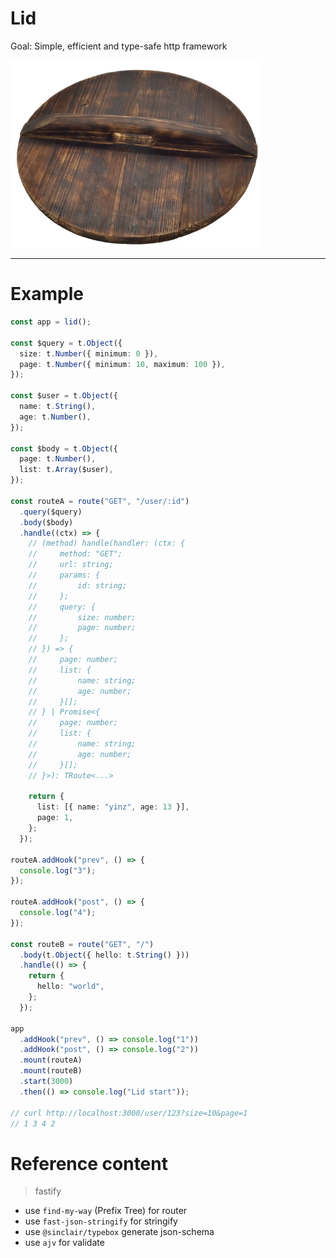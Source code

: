 # Lid

Goal: Simple, efficient and type-safe http framework

<img style="text-align:center" src="./logo.png" width="400">

---

# Example

```ts
const app = lid();

const $query = t.Object({
  size: t.Number({ minimum: 0 }),
  page: t.Number({ minimum: 10, maximum: 100 }),
});

const $user = t.Object({
  name: t.String(),
  age: t.Number(),
});

const $body = t.Object({
  page: t.Number(),
  list: t.Array($user),
});

const routeA = route("GET", "/user/:id")
  .query($query)
  .body($body)
  .handle((ctx) => {
    // (method) handle(handler: (ctx: {
    //     method: "GET";
    //     url: string;
    //     params: {
    //         id: string;
    //     };
    //     query: {
    //         size: number;
    //         page: number;
    //     };
    // }) => {
    //     page: number;
    //     list: {
    //         name: string;
    //         age: number;
    //     }[];
    // } | Promise<{
    //     page: number;
    //     list: {
    //         name: string;
    //         age: number;
    //     }[];
    // }>): TRoute<...>

    return {
      list: [{ name: "yinz", age: 13 }],
      page: 1,
    };
  });

routeA.addHook("prev", () => {
  console.log("3");
});

routeA.addHook("post", () => {
  console.log("4");
});

const routeB = route("GET", "/")
  .body(t.Object({ hello: t.String() }))
  .handle(() => {
    return {
      hello: "world",
    };
  });

app
  .addHook("prev", () => console.log("1"))
  .addHook("post", () => console.log("2"))
  .mount(routeA)
  .mount(routeB)
  .start(3000)
  .then(() => console.log("Lid start"));

// curl http://localhost:3000/user/123?size=10&page=1
// 1 3 4 2
```

# Reference content

> fastify

- use `find-my-way` (Prefix Tree) for router
- use `fast-json-stringify` for stringify
- use `@sinclair/typebox` generate json-schema
- use `ajv` for validate
